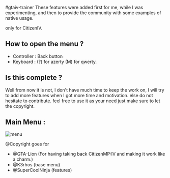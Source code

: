 #gtaiv-trainer
These features were added first for me, while I was experimenting, and then to provide the community with some examples of native usage.

only for CitizenIV.


## How to open the menu ? 
- Controller : Back button
- Keyboard   : (?) for azerty (M) for qwerty.

## Is this complete ?
Well from now it is not, I don't have much time to keep the work on, I will try to add more features when I got more time and motivation.
else do not hesitate to contribute. feel free to use it as your need just make sure to let the copyright.

## Main Menu : 
![menu](https://cdn.discordapp.com/attachments/926825487815278622/962431914185228339/unknown.png)

@Copyright goes for 
- @GTA-Lion (For having taking back CitizenMP:IV and making it work like a charm.)
- @K3rhos (base menu)
- @SuperCoolNinja (features)
